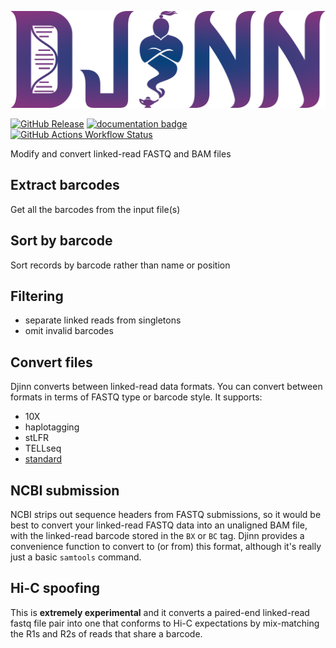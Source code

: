 ![djinn logo](https://raw.githubusercontent.com/pdimens/djinn/refs/heads/docs/static/djinn.png)

[![GitHub Release](https://img.shields.io/github/v/release/pdimens/djinn?style=for-the-badge&logo=anaconda&logoColor=ffffff)](https://github.com/pdimens/djinn/releases)
[![documentation badge](https://img.shields.io/badge/read%20the-docs-fbab3a?style=for-the-badge&logo=quicklook&logoColor=ffffff)](https://pdimens.github.io/djinn)
[![GitHub Actions Workflow Status](https://img.shields.io/github/actions/workflow/status/pdimens/djinn/tests.yaml?style=for-the-badge&logo=cachet&logoColor=ffffff)](https://www.youtube.com/watch?v=F1qdBPlK9M4)

Modify and convert linked-read FASTQ and BAM files

## Extract barcodes
Get all the barcodes from the input file(s)

## Sort by barcode
Sort records by barcode rather than name or position

## Filtering
- separate linked reads from singletons
- omit invalid barcodes

## Convert files
Djinn converts between linked-read data formats. You can convert between formats in terms of FASTQ type or barcode style. It supports:
- 10X
- haplotagging
- stLFR
- TELLseq
- [standard](https://pdimens.github.io/harpy/getting_started/linked_read_data/#linked-read-data-types)

## NCBI submission
NCBI strips out sequence headers from FASTQ submissions, so it would be best to convert your linked-read
FASTQ data into an unaligned BAM file, with the linked-read barcode stored in the `BX` or `BC` tag.
Djinn provides a convenience function to convert to (or from) this format, although it's really just
a basic `samtools` command.

## Hi-C spoofing
This is **extremely experimental** and it converts a paired-end linked-read fastq file pair into one that conforms to Hi-C expectations by mix-matching the R1s and R2s of reads that share a barcode.